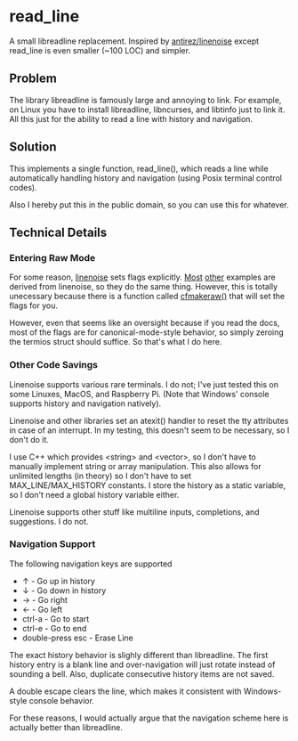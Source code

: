 # read_line

A small libreadline replacement. Inspired by [antirez/linenoise](https://github.com/antirez/linenoise)
except read_line is even smaller (~100 LOC) and simpler.

## Problem

The library libreadline is famously large and annoying to link. For example, on Linux
you have to install libreadline, libncurses, and libtinfo just to link it. All this just
for the ability to read a line with history and navigation.

## Solution

This implements a single function, read_line(), which reads a line while automatically
handling history and navigation (using Posix terminal control codes).

Also I hereby put this in the public domain, so you can use this for whatever.

## Technical Details

### Entering Raw Mode

For some reason, [linenoise][1] sets flags explicitly. [Most][2] [other][3] examples are
derived from linenoise, so they do the same thing. However, this is totally unecessary
because there is a function called [cfmakeraw()][4] that will set the flags for you. 

[1]:https://github.com/antirez/linenoise/blob/master/linenoise.c#L232
[2]:https://viewsourcecode.org/snaptoken/kilo/02.enteringRawMode.html
[3]:http://www.cs.uleth.ca/~holzmann/C/system/ttyraw.c
[4]:https://man7.org/linux/man-pages/man3/termios.3.html

However, even that seems like an oversight because if you read the docs,  most of the flags
are for canonical-mode-style behavior, so simply zeroing the termios struct should
suffice. So that's what I do here.

### Other Code Savings

Linenoise supports various rare terminals. I do not; I've just tested this on some Linuxes,
MacOS, and Raspberry Pi. (Note that Windows' console supports history and navigation natively).

Linenoise and other libraries set an atexit() handler to reset the tty attributes in case of
an interrupt. In my testing, this doesn't seem to be necessary, so I don't do it.

I use C++ which provides &lt;string&gt; and &lt;vector&gt;, so I don't have to manually
implement string or array manipulation. This also allows for unlimited lengths (in theory)
so I don't have to set MAX_LINE/MAX_HISTORY constants. I store the history as a static
variable, so I don't need a global history variable either.

Linenoise supports other stuff like multiline inputs, completions, and suggestions. I do not.

### Navigation Support

The following navigation keys are supported

 - &uarr; - Go up in history
 - &darr; - Go down in history
 - &rarr; - Go right
 - &larr; - Go left 
 - ctrl-a - Go to start
 - ctrl-e - Go to end
 - double-press esc - Erase Line

The exact history behavior is slighly different than libreadline. The first history entry is a blank line
and over-navigation will just rotate instead of sounding a bell. Also, duplicate consecutive history items
are not saved.

A double escape clears the line, which makes it consistent with Windows-style console behavior.

For these reasons, I would actually argue that the navigation scheme here is actually better than libreadline.




